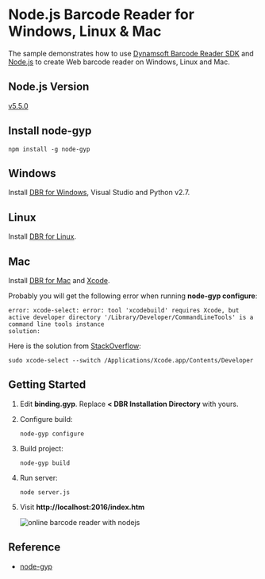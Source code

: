 # Node.js Barcode Reader for Windows, Linux & Mac

The sample demonstrates how to use [Dynamsoft Barcode Reader SDK][1] and [Node.js][2] to create Web barcode reader on Windows, Linux and Mac.

## Node.js Version
[v5.5.0][0]

## Install node-gyp

```
npm install -g node-gyp
```

## Windows
Install [DBR for Windows][3], Visual Studio and Python v2.7.

## Linux
Install [DBR for Linux][4].

## Mac
Install [DBR for Mac][3] and [Xcode][6].

Probably you will get the following error when running **node-gyp configure**:

```
error: xcode-select: error: tool 'xcodebuild' requires Xcode, but active developer directory '/Library/Developer/CommandLineTools' is a command line tools instance
solution: 
```
Here is the solution from [StackOverflow][7]:

```
sudo xcode-select --switch /Applications/Xcode.app/Contents/Developer
```

## Getting Started
1. Edit **binding.gyp**. Replace **< DBR Installation Directory** with yours. 
2. Configure build:

    ```
    node-gyp configure
    ```
3. Build project:

    ```
    node-gyp build
    ```
4. Run server:
    
    ```
    node server.js
    ```
5. Visit **http://localhost:2016/index.htm**

    ![online barcode reader with nodejs](http://www.codepool.biz/wp-content/uploads/2016/01/node-online-barcode-reader.png)

## Reference
* [node-gyp][5]

[0]:https://nodejs.org/en/download/stable/
[1]:http://www.dynamsoft.com/Products/Dynamic-Barcode-Reader.aspx
[2]:https://nodejs.org
[3]:http://www.dynamsoft.com/Downloads/Dynamic-Barcode-Reader-Download.aspx
[4]:https://www.dynamsoft.com/Downloads/DownloadLog.aspx?server=1&product=support/dbr-4.0.0-pre-alpha.tar.gz
[5]:https://github.com/nodejs/node-gyp
[6]:https://developer.apple.com/xcode/download/
[7]:http://stackoverflow.com/questions/19605862/unable-to-use-xcodebuild-on-mavericks-with-command-line-tools-installed
